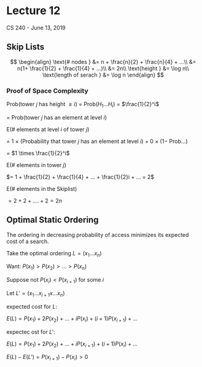 # Lecture 12

CS 240 - June 13, 2019

## Skip Lists

$$
\begin{align}
\text{# nodes } &= n + \frac{n}{2} + \frac{n}{4} + ...\\
&= n(1+ \frac{1}{2} + \frac{1}{4} + ...)\\
&= 2n\\
\text{height } &= \log n\\
\text{length of serach } &= \log n
\end{align}
$$

### Proof of Space Complexity

Prob(tower $j$ has height $\ge i$) = Prob($H_1 … H_i$) = $\frac{1}{2}^i$

= Prob(tower $j$ has an element at level $i$)



E(# elements at level $i$ of tower $j$)

= $1\ \times$ (Probability that tower $j$ has an element at level $i$) $+\ 0\ \times$ ($1 -$ Prob...)

= $1 \times \frac{1}{2}^i$



E(# elements in tower $j$)

 $= 1 + \frac{1}{2} + \frac{1}{4} + … + \frac{1}{2}i + … = 2$



E(# elements in the Skiplist)

$= 2 + 2 + …. + 2 = 2n$



## Optimal Static Ordering

The ordering in decreasing probability of access minimizes its expected cost of a search.



Take the optimal ordering $L = (x_1 … x_n)$

Want: $P(x_1) > P(x_2) > … > P(x_n)$



Suppose not $P(x_i) < P(x_{i+1})$ for some $i$

Let $L' = (x_1 … x_{i+1}x … x_n)$



expected cost for $L$:

$E(L) = P(x_1) + 2P(x_2) + … + iP(x_i)+(i+1)P(x_{i+1}) + ...$

expectec ost for $L'$:

$E(L) = P(x_1) + 2P(x_2) + … + iP(x_{i+1})+(i+1)P(x_{i}) + ...$

$E(L)-E(L')=P(x_{i+1}) - P(x_i) > 0$

